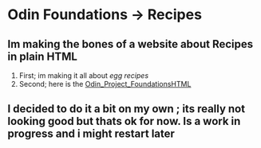# Odin Foundations -> Recipes 
## Im making the bones of a website about Recipes in plain HTML

1. First; im making it all about *egg recipes*
2. Second; here is the [Odin_Project_FoundationsHTML](https://www.theodinproject.com/lessons/foundations-recipes) 

## I decided to do it a bit on my own ; its really not looking good but thats ok for now. Is a work in progress and i might restart later
